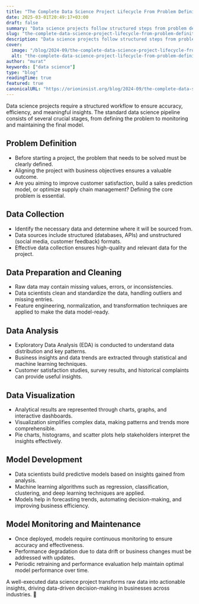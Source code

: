 ```yaml
---
title: "The Complete Data Science Project Lifecycle From Problem Definition to Model Maintenance"
date: 2025-03-01T20:49:17+03:00
draft: false
summary: "Data science projects follow structured steps from problem definition to model monitoring for business impact."
slug: "the-complete-data-science-project-lifecycle-from-problem-definition-to-model-maintenance"
description: "Data science projects follow structured steps from problem definition to model monitoring for business impact."
cover:
  image: "/blog/2024-09/the-complete-data-science-project-lifecycle-from-problem-definition-to-model-maintenance.webp"
  alt: "the-complete-data-science-project-lifecycle-from-problem-definition-to-model-maintenance.webp"
author: "murat"
keywords: ["data science"]
type: "blog"
readingTime: true
featured: true
canonicalURL: "https://orioninsist.org/blog/2024-09/the-complete-data-science-project-lifecycle-from-problem-definition-to-model-maintenance/"
---
```


Data science projects require a structured workflow to ensure accuracy, efficiency, and meaningful insights. The standard data science pipeline consists of several crucial stages, from defining the problem to monitoring and maintaining the final model.

## Problem Definition
- Before starting a project, the problem that needs to be solved must be clearly defined.
- Aligning the project with business objectives ensures a valuable outcome.
- Are you aiming to improve customer satisfaction, build a sales prediction model, or optimize supply chain management? Defining the core problem is essential.

## Data Collection
- Identify the necessary data and determine where it will be sourced from.
- Data sources include structured (databases, APIs) and unstructured (social media, customer feedback) formats.
- Effective data collection ensures high-quality and relevant data for the project.

## Data Preparation and Cleaning
- Raw data may contain missing values, errors, or inconsistencies.
- Data scientists clean and standardize the data, handling outliers and missing entries.
- Feature engineering, normalization, and transformation techniques are applied to make the data model-ready.

## Data Analysis
- Exploratory Data Analysis (EDA) is conducted to understand data distribution and key patterns.
- Business insights and data trends are extracted through statistical and machine learning techniques.
- Customer satisfaction studies, survey results, and historical complaints can provide useful insights.

## Data Visualization
- Analytical results are represented through charts, graphs, and interactive dashboards.
- Visualization simplifies complex data, making patterns and trends more comprehensible.
- Pie charts, histograms, and scatter plots help stakeholders interpret the insights effectively.

## Model Development
- Data scientists build predictive models based on insights gained from analysis.
- Machine learning algorithms such as regression, classification, clustering, and deep learning techniques are applied.
- Models help in forecasting trends, automating decision-making, and improving business efficiency.

## Model Monitoring and Maintenance
- Once deployed, models require continuous monitoring to ensure accuracy and effectiveness.
- Performance degradation due to data drift or business changes must be addressed with updates.
- Periodic retraining and performance evaluation help maintain optimal model performance over time.

A well-executed data science project transforms raw data into actionable insights, driving data-driven decision-making in businesses across industries. 🚀  

